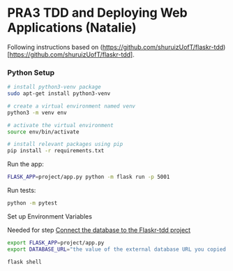 # PRA3 TDD and Deploying Web Applications (Natalie)

Following instructions based on (https://github.com/shuruizUofT/flaskr-tdd)[https://github.com/shuruizUofT/flaskr-tdd].

### Python Setup
```bash
# install python3-venv package
sudo apt-get install python3-venv

# create a virtual environment named venv
python3 -m venv env

# activate the virtual environment
source env/bin/activate

# install relevant packages using pip
pip install -r requirements.txt
```

Run the app:
```bash
FLASK_APP=project/app.py python -m flask run -p 5001
```

Run tests:
```bash
python -m pytest
```

Set up Environment Variables

Needed for step [Connect the database to the Flaskr-tdd project](https://github.com/shuruizUofT/flaskr-tdd?tab=readme-ov-file#connect-the-database-to-the-flaskr-tdd-project)
```bash
export FLASK_APP=project/app.py
export DATABASE_URL="the value of the external database URL you copied earlier"

flask shell
```